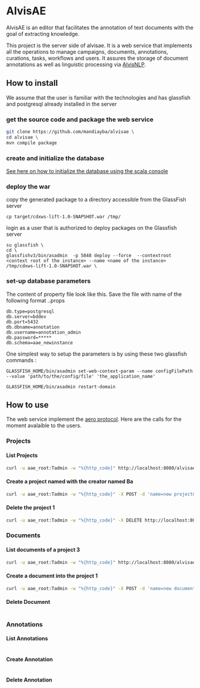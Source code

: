 # AlvisAE

AlvisAE is an editor that facilitates the annotation of text documents with the goal of extracting knowledge.

This project is the server side of alvisae. It is a web service that implements all the operations to manage campaigns, documents, annotations, curations, tasks, workflows and users. It assures the storage of document annotations as well as linguistic processing via [AlvisNLP](https://github.com/Bibliome/alvisnlp).

## How to install
We assume that the user is familiar with the technologies and has glassfish and postgresql already installed in the server

### get the source code and package the web service

```sh
git clone https://github.com/mandiayba/alvisae \
cd alvisae \
mvn compile package 
```

### create and initialize the database
[See here on how to initialize the database using the scala console](documentation/create-database.md)


### deploy the war
copy the generated package to a directory accessible from the GlassFish server

```
cp target/cdxws-lift-1.0-SNAPSHOT.war /tmp/
```

login as a user that is authorized to deploy packages on the Glassfish server

```
su glassfish \
cd \
glassfishv3/bin/asadmin  -p 5848 deploy --force  --contextroot <context root of the instance> --name <name of the instance> /tmp/cdxws-lift-1.0-SNAPSHOT.war \
```

### set-up database parameters
The content of property file look like this. Save the file with name of the following format <user>.<hostname>.props

```
db.type=postgresql
db.server=bddev
db.port=5432
db.dbname=annotation
db.username=annotation_admin
db.password=*****
db.schema=aae_newinstance
```

One simplest way to setup the parameters is by using these two glassfish commands :

```
GLASSFISH_HOME/bin/asadmin set-web-context-param --name configFilePath --value 'path/to/the/config/file' 'the_application_name'

GLASSFISH_HOME/bin/asadmin restart-domain
```
## How to use
The web service implement the [aero protocol](https://github.com/openminted/omtd-aero). Here are the calls for the moment avalaible to the users. 

### Projects
#### List Projects
```sh
curl -u aae_root:Tadmin -w "%{http_code}" http://localhost:8080/alvisae/api/projects
```
#### Create a project named with the creator named Ba
```sh
curl -u aae_root:Tadmin -w "%{http_code}" -X POST -d 'name=new project&creator=Ba' http://localhost:8080/alvisae/api/projects
```
#### Delete the project 1
```sh
curl -u aae_root:Tadmin -w "%{http_code}" -X DELETE http://localhost:8080/alvisae/api/projects/1
```

### Documents
#### List documents of a project 3
```sh
curl -u aae_root:Tadmin -w "%{http_code}" http://localhost:8080/alvisae/api/projects/3/documents
```
#### Create a document into the project 1
```sh
curl -u aae_root:Tadmin -w "%{http_code}" -X POST -d 'name=new document&format=text&content=some content&creator' http://localhost:8080/alvisae/api/projects/1/documents
```
#### Delete Document
```
```

### Annotations
#### List Annotations
```
```
#### Create Annotation
```
```
#### Delete Annotation
```
```

